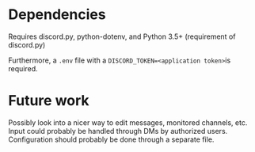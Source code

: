 # Dependencies
Requires discord.py, python-dotenv, and Python 3.5+ (requirement of discord.py)

Furthermore, a `.env` file with a `DISCORD_TOKEN=<application token>`is required.

# Future work

Possibly look into a nicer way to edit messages, monitored channels, etc.
Input could probably be handled through DMs by authorized users.
Configuration should probably be done through a separate file.